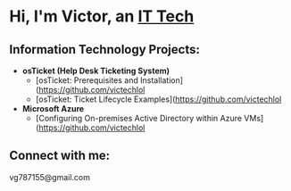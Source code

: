<h1>Hi, I'm Victor, an <a href="https://linkedin.com/in/victor-gonzalez-a6169956">IT Tech </a></h1>

<h2> Information Technology Projects:</h2>

- <b>osTicket (Help Desk Ticketing System)</b>
  - [osTicket: Prerequisites and Installation](https://github.com/victechlol
  - [osTicket: Ticket Lifecycle Examples](https://github.com/victechlol
- <b>Microsoft Azure</b>
  - [Configuring On-premises Active Directory within Azure VMs](https://github.com/victechlol
  


<!---
victechlol/victechlol is a ✨ special ✨ repository because its `README.md` (this file) appears on your GitHub profile.
You can click the Preview link to take a look at your changes.
--->
<h2>Connect with me:</h2>
      vg787155@gmail.com
